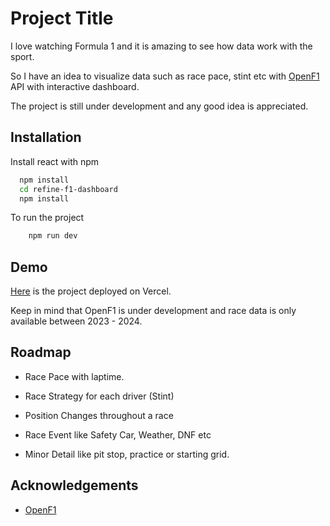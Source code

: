 
# Project Title



I love watching Formula 1 and it is amazing to see how data work with the sport. 

So I have an idea to visualize  data such as race pace, stint etc with [OpenF1](https://openf1.org/) API with interactive dashboard.

The project is still under development and any good idea is appreciated.













## Installation

Install react with npm

```bash
  npm install 
  cd refine-f1-dashboard
  npm install 
```


To run the project


```bash
    npm run dev
```



    
## Demo

[Here](https://refine-f1-dashboard-122abq912-tszs-projects.vercel.app) is the project deployed on Vercel.

Keep in mind that OpenF1 is under development and race data is only available between 2023 - 2024.


## Roadmap

- Race Pace with laptime.

- Race Strategy for each driver (Stint)

- Position Changes throughout a race

- Race Event like Safety Car, Weather, DNF etc

- Minor Detail like pit stop, practice or starting grid.


## Acknowledgements

 - [OpenF1](https://openf1.org/)


